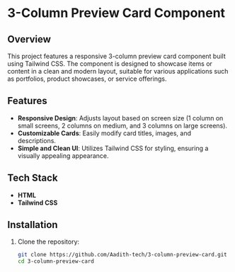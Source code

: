 # 3-Column Preview Card Component

## Overview
This project features a responsive 3-column preview card component built using Tailwind CSS. The component is designed to showcase items or content in a clean and modern layout, suitable for various applications such as portfolios, product showcases, or service offerings.

## Features
- **Responsive Design**: Adjusts layout based on screen size (1 column on small screens, 2 columns on medium, and 3 columns on large screens).
- **Customizable Cards**: Easily modify card titles, images, and descriptions.
- **Simple and Clean UI**: Utilizes Tailwind CSS for styling, ensuring a visually appealing appearance.

## Tech Stack
- **HTML**
- **Tailwind CSS**

## Installation
1. Clone the repository:
   ```bash
   git clone https://github.com/Aadith-tech/3-column-preview-card.git
   cd 3-column-preview-card



